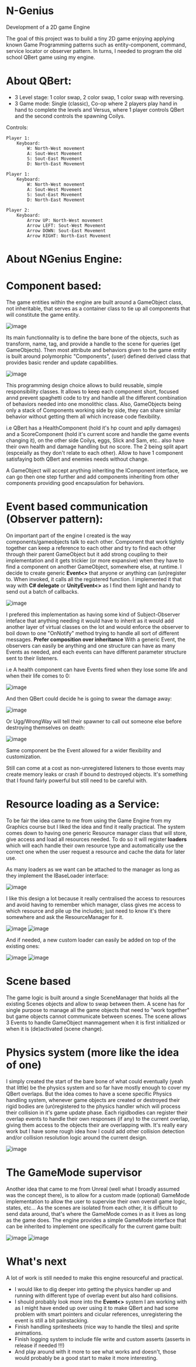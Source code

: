 # N-Genius
Development of a 2D game Engine

The goal of this project was to build a tiny 2D game enjoying applying known Game Programming patterns such as entity-component, command, service locator or observer pattern.
In turns, I needed to program the old school QBert game using my engine.

# About QBert:
- 3 Level stage: 1 color swap, 2 color swap, 1 color swap with reversing.
- 3 Game mode: Single (classic), Co-op where 2 players play hand in hand to complete the levels and Versus, where 1 player controls QBert and the second controls the spawning Coilys.

Controls:

    Player 1:
        Keyboard: 
            W: North-West movement
            A: Sout-West Movement
            S: Sout-East Movement
            D: North-East Movement
    
    Player 1:
        Keyboard: 
            W: North-West movement
            A: Sout-West Movement
            S: Sout-East Movement
            D: North-East Movement

    Player 2:
        Keyboard: 
            Arrow UP: North-West movement
            Arrow LEFT: Sout-West Movement
            Arrow DOWN: Sout-East Movement
            Arrow RIGHT: North-East Movement
            

# About NGenius Engine:

# Component based:

The game entities within the engine are built around a GameObject class, not inheritable, that serves as a container class to tie up all components that will constitute the game entity.

![image](https://user-images.githubusercontent.com/76394390/120938923-969c5300-c715-11eb-9d1c-cd0b193a3b8a.png)

Its main functionnality is to define the bare bone of the objects, such as transform, name, tag, and provide a handle to the scene for queries (get GameObjects).
Then most attribute and behaviors given to the game entity is built around polymorphic "Components", (user) defined derived class that provides basic render and update capabilities.

![image](https://user-images.githubusercontent.com/76394390/120939071-5689a000-c716-11eb-8227-11dec707360a.png)

This programming design choice allows to build reusable, simple responsibility classes. It allows to keep each component short, focused annd prevent spaghetti code to try and handle all the different combination of behaviors needed into one monolithic class. Also, GameObjects being only a stack of Components working side by side, they can share similar behavior without getting them all which increase code flexibility.

i.e QBert has a HealthComponent (hold it's hp count and aplly damages) and a ScoreComponent (hold it's current score and handle the game events changing it), on the other side Coilys, eggs, Slick and Sam, etc.. also have their own health and damage handling but no score. The 2 being split apart (espceially as they don't relate to each other). Allow to have 1 component satisfaying both QBert and enemies needs without change.

A GameObject will accept anything inheriting the IComponent interface, we can go then one step further and add components inheriting from other components providing good encapsulation for behaviors.


# Event based communication (Observer pattern):

On important part of the engine I created is the way components/gameobjects talk to each other. Component that work tightly together can keep a reference to each other and try to find each other through their parent GameObject but it add strong coupling to their implementation and it gets trickier (or more expansive) when they have to find a component on another GameObject, somewhere else, at runtime.
I decide to create generic **Event<>** that anyone or anything can (un)register to. When invoked, it calls all the registered function. I implemented it that way with **C# delegate** or **UnityEvent<>** as I find them light and handy to send out a batch of callbacks.

![image](https://user-images.githubusercontent.com/76394390/120939956-e6c9e400-c71a-11eb-9c9e-57457d35663e.png)

I prefered this implementation as having some kind of Subject-Observer inteface that anything needing it would have to inherit as it would add another layer of virtual classes on the lot and would enforce the observer to boil down to one "OnNotify" method trying to handle all sort of different messages. **Prefer composition over inheritance**
With a generic Event, the observers can easily be anything and one structure can have as many Events as needed, and each events can have different parameter structure sent to their listeners. 

i.e A health component can have Events fired when they lose some life and when their life comes to 0:

![image](https://user-images.githubusercontent.com/76394390/120940250-9b183a00-c71c-11eb-9e2f-7abdee7aa065.png)

And then QBert could decide he is going to swear the damage away:

![image](https://user-images.githubusercontent.com/76394390/120940308-e6324d00-c71c-11eb-8db5-4e34c2b722ea.png)

Or Ugg/WrongWay will tell their spawner to call out someone else before destroying themselves on death:

![image](https://user-images.githubusercontent.com/76394390/120940365-3a3d3180-c71d-11eb-9669-c4a816e0d031.png)

Same component be the Event allowed for a wider flexibility and customization.

Still can come at a cost as non-unregistered listeners to those events may create memory leaks or crash if bound to destroyed objects. It's something that I found fairly powerful but still need to be careful with.


# Resource loading as a Service:

To be fair the idea came to me from using the Game Engine from my Graphics course but I liked the idea and find it really practical.
The system comes down to having one generic Resource manager class that will store, give access and load all resources needed. To do so it will register **loaders** which will each handle their own resource type and automatically use the correct one when the user request a resource and cache the data for later use.

As many loaders as we want can be attached to the manager as long as they implement the IBaseLoader interface:

![image](https://user-images.githubusercontent.com/76394390/120940658-a9ffec00-c71e-11eb-99c7-90d1dfaeb9c2.png)

I like this design a lot because it really centralised the access to resources and avoid having to remember which manager, class gives me access to which resource and pile up the includes; just need to know it's there somewhere and ask the ResourceManager for it.

![image](https://user-images.githubusercontent.com/76394390/120940828-71acdd80-c71f-11eb-82b3-9b0493daeb25.png)
![image](https://user-images.githubusercontent.com/76394390/120940865-b0429800-c71f-11eb-930d-4111ef06d770.png)

And if needed, a new custom loader can easily be added on top of the existing ones:

![image](https://user-images.githubusercontent.com/76394390/120940878-cb150c80-c71f-11eb-9759-079a112704e2.png)
![image](https://user-images.githubusercontent.com/76394390/120940891-d9632880-c71f-11eb-9c69-6d2fa3adb65b.png)


# Scene based

The game logic is built around a single SceneManager that holds all the existing Scenes objects and allow to swap between them. A scene has for single purpose to manage all the game objects that need to "work together" but game objects cannot communicate between scenes. The scene allows 3 Events to handle GameObject manmagement when it is first initialized or when it is (de)activated (scene change).


# Physics system (more like the idea of one)

I simply created the start of the bare bone of what could eventually (yeah that little) be the physics system and so far have mostly enough to cover my QBert overlaps. But the idea comes to have a scene specific Physics handling system, whenever game objects are created or destroyed their rigid bodies are (un)registered to the physics handler which will process their collision in it's game update phase.
Each rigidbodies can register their overlap events to handle their own responses (if any) to the current overlap, giving them access to the objects their are overlapping with. It's really eary work but I have some rough idea how I could add other collision detection and/or collision resolution logic around the current design.

![image](https://user-images.githubusercontent.com/76394390/120941295-1b8d6980-c722-11eb-8391-790f832e7215.png)


# The GameMode supervisor

Another idea that came to me from Unreal (well what I broadly assumed was the concept there), is to allow for a custom made (optional) GameMode implementation to allow the user to supervise their own overall game logic, states, etc...
As the scenes are isolated from each other, it is difficult to send data around, that's where the GameMode comes in as it lives as long as the game does. The engine provides a simple GameMode interface that can be inherited to implement one specifically for the current game built:

![image](https://user-images.githubusercontent.com/76394390/120941411-f2210d80-c722-11eb-8008-a5723503ec49.png)
![image](https://user-images.githubusercontent.com/76394390/120941402-e5041e80-c722-11eb-9152-9129761612b3.png)




# What's next

A lot of work is still needed to make this engine resourceful and practical. 
- I would like to dig deeper into getting the physics handler up and running with different type of overlap event but also hard collisions.
- I should probably look more into the **Event<>** system I am working with as I might have ended up over using it to make QBert and had some problem with smart pointers and cicular references, unregistering the event is still a bit painstacking.
- Finish handling spritesheets (nice way to handle the tiles) and sprite animations.
- Finish logging system to include file write and custom asserts (asserts in release if needed !!!)
- And play around with it more to see what works and doesn't, those would probably be a good start to make it more interesting.
